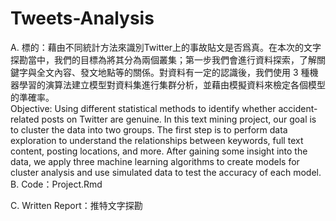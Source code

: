 # Tweets-Analysis
A. 標的：藉由不同統計方法來識別Twitter上的事故貼文是否爲真。在本次的文字探勘當中，我們的目標為將其分為兩個叢集；第一步我們會進行資料探索，了解關鍵字與全文內容、發文地點等的關係。對資料有一定的認識後，我們使用 3 種機器學習的演算法建立模型對資料集進行集群分析，並藉由模擬資料來檢定各個模型的準確率。  
   Objective: Using different statistical methods to identify whether accident-related posts on Twitter are genuine. In this text mining project, our goal is to cluster the data into two groups. The first step is to perform data exploration to understand the relationships between keywords, full text content, posting locations, and more. After gaining some insight into the data, we apply three machine learning algorithms to create models for cluster analysis and use simulated data to test the accuracy of each model.
B. Code：Project.Rmd

C. Written Report：推特文字探勘
